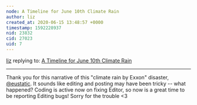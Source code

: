 ```yaml
---
node: A Timeline for June 10th Climate Rain
author: liz
created_at: 2020-06-15 13:48:57 +0000
timestamp: 1592228937
nid: 23832
cid: 27023
uid: 7
---
```




[liz](../profile/liz) replying to: [A Timeline for June 10th Climate Rain](../notes/eustatic/06-12-2020/do-your-ears-work-better-than-the-nws-alert-system-for-climate-rains)

----
Thank you for this narrative of this "climate rain by Exxon" disaster, [@eustatic](/profile/eustatic). It sounds like editing and posting may have been tricky -- what happened? Coding is active now on fixing Editor, so now is a great time to be reporting Editing bugs! Sorry for the trouble <3